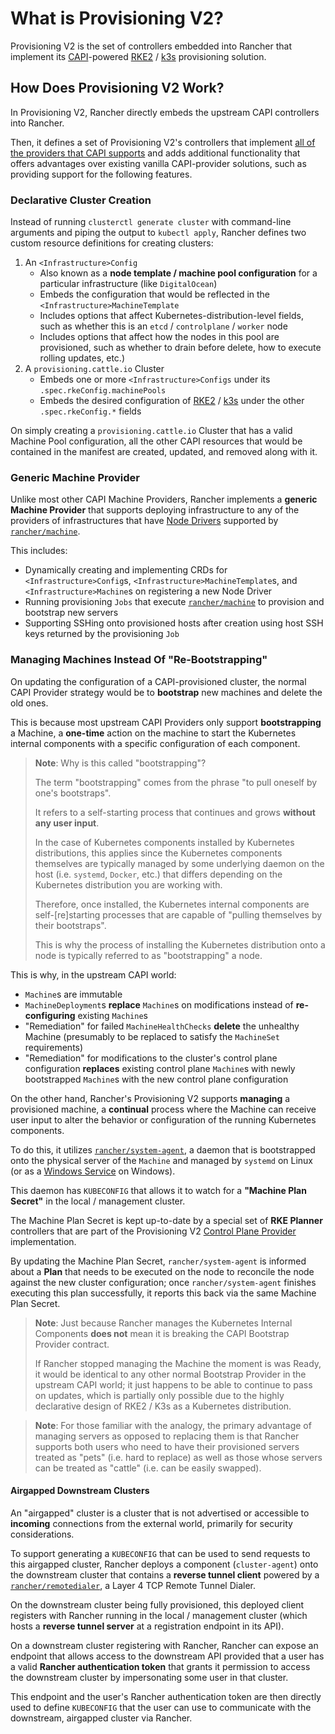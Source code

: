 # What is Provisioning V2?

Provisioning V2 is the set of controllers embedded into Rancher that implement its [CAPI](./00_capi.md)-powered [RKE2](https://docs.rke2.io/) / [k3s](https://k3s.io/) provisioning solution.

## How Does Provisioning V2 Work?

In Provisioning V2, Rancher directly embeds the upstream CAPI controllers into Rancher.

Then, it defines a set of Provisioning V2's controllers that implement [all of the providers that CAPI supports](./01_capi_providers.md) and adds additional functionality that offers advantages over existing vanilla CAPI-provider solutions, such as providing support for the following features.

### Declarative Cluster Creation

Instead of running `clusterctl generate cluster` with command-line arguments and piping the output to `kubectl apply`, Rancher defines two custom resource definitions for creating clusters:
1. An `<Infrastructure>Config`
    - Also known as a **node template / machine pool configuration** for a particular infrastructure (like `DigitalOcean`)
    - Embeds the configuration that would be reflected in the `<Infrastructure>MachineTemplate`
    - Includes options that affect Kubernetes-distribution-level fields, such as whether this is an `etcd` / `controlplane` / `worker` node
    - Includes options that affect how the nodes in this pool are provisioned, such as whether to drain before delete, how to execute rolling updates, etc.)
2. A `provisioning.cattle.io` Cluster
    - Embeds one or more `<Infrastructure>Configs` under its `.spec.rkeConfig.machinePools`
    - Embeds the desired configuration of [RKE2](https://docs.rke2.io/) / [k3s](https://k3s.io/) under the other `.spec.rkeConfig.*` fields

On simply creating a `provisioning.cattle.io` Cluster that has a valid Machine Pool configuration, all the other CAPI resources that would be contained in the manifest are created, updated, and removed along with it.

### Generic Machine Provider

Unlike most other CAPI Machine Providers, Rancher implements a **generic Machine Provider** that supports deploying infrastructure to any of the providers of infrastructures that have [Node Drivers](https://github.com/rancher/machine/tree/master/drivers) supported by [`rancher/machine`](https://github.com/rancher/machine).

This includes:
  - Dynamically creating and implementing CRDs for `<Infrastructure>Config`s, `<Infrastructure>MachineTemplate`s, and `<Infrastructure>Machine`s on registering a new Node Driver
  - Running provisioning `Jobs` that execute [`rancher/machine`](https://github.com/rancher/machine) to provision and bootstrap new servers
  - Supporting SSHing onto provisioned hosts after creation using host SSH keys returned by the provisioning `Job`

### Managing Machines Instead Of "Re-Bootstrapping"

On updating the configuration of a CAPI-provisioned cluster, the normal CAPI Provider strategy would be to **bootstrap** new machines and delete the old ones.

This is because most upstream CAPI Providers only support **bootstrapping** a Machine, a **one-time** action on the machine to start the Kubernetes internal components with a specific configuration of each component.

> **Note**: Why is this called "bootstrapping"?
>
> The term "bootstrapping" comes from the phrase "to pull oneself by one's bootstraps". 
>
> It refers to a self-starting process that continues and grows **without any user input**.
>
> In the case of Kubernetes components installed by Kubernetes distributions, this applies since the Kubernetes components themselves are typically managed by some underlying daemon on the host (i.e. `systemd`, `Docker`, etc.) that differs depending on the Kubernetes distribution you are working with.
>
> Therefore, once installed, the Kubernetes internal components are self-[re]starting processes that are capable of "pulling themselves by their bootstraps".
>
> This is why the process of installing the Kubernetes distribution onto a node is typically referred to as "bootstrapping" a node.

This is why, in the upstream CAPI world:
- `Machine`s are immutable
- `MachineDeployment`s **replace** `Machine`s on modifications instead of **re-configuring** existing `Machine`s
- "Remediation" for failed `MachineHealthChecks` **delete** the unhealthy Machine (presumably to be replaced to satisfy the `MachineSet` requirements)
- "Remediation" for modifications to the cluster's control plane configuration **replaces** existing control plane `Machine`s with newly bootstrapped `Machine`s with the new control plane configuration

On the other hand, Rancher's Provisioning V2 supports **managing** a provisioned machine, a **continual** process where the Machine can receive user input to alter the behavior or configuration of the running Kubernetes components.

To do this, it utilizes [`rancher/system-agent`](https://github.com/rancher/system-agent), a daemon that is bootstrapped onto the physical server of the `Machine` and managed by `systemd` on Linux (or as a [Windows Service](https://learn.microsoft.com/en-us/dotnet/framework/windows-services/introduction-to-windows-service-applications) on Windows).

This daemon has `KUBECONFIG` that allows it to watch for a **"Machine Plan Secret"** in the local / management cluster.

The Machine Plan Secret is kept up-to-date by a special set of **RKE Planner** controllers that are part of the Provisioning V2 [Control Plane Provider](./01_capi_providers.md#control-plane-provider) implementation.

By updating the Machine Plan Secret, `rancher/system-agent` is informed about a **Plan** that needs to be executed on the node to reconcile the node against the new cluster configuration; once `rancher/system-agent` finishes executing this plan successfully, it reports this back via the same Machine Plan Secret.

> **Note**: Just because Rancher manages the Kubernetes Internal Components **does not** mean it is breaking the CAPI Bootstrap Provider contract.
>
> If Rancher stopped managing the Machine the moment is was Ready, it would be identical to any other normal Bootstrap Provider in the upstream CAPI world; it just happens to be able to continue to pass on updates, which is partially only possible due to the highly declarative design of RKE2 / K3s as a Kubernetes distribution.

> **Note**: For those familiar with the analogy, the primary advantage of managing servers as opposed to replacing them is that Rancher supports both users who need to have their provisioned servers treated as "pets" (i.e. hard to replace) as well as those whose servers can be treated as "cattle" (i.e. can be easily swapped).

#### Airgapped Downstream Clusters

An "airgapped" cluster is a cluster that is not advertised or accessible to **incoming** connections from the external world, primarily for security considerations.

To support generating a `KUBECONFIG` that can be used to send requests to this airgapped cluster, Rancher deploys a component (`cluster-agent`) onto the downstream cluster that contains a **reverse tunnel client** powered by a [`rancher/remotedialer`](https://github.com/rancher/remotedialer), a Layer 4 TCP Remote Tunnel Dialer.

On the downstream cluster being fully provisioned, this deployed client registers with Rancher running in the local / management cluster (which hosts a **reverse tunnel server** at a registration endpoint in its API).

On a downstream cluster registering with Rancher, Rancher can expose an endpoint that allows access to the downstream API provided that a user has a valid **Rancher authentication token** that grants it permission to access the downstream cluster by impersonating some user in that cluster.

This endpoint and the user's Rancher authentication token are then directly used to define `KUBECONFIG` that the user can use to communicate with the downstream, airgapped cluster via Rancher.

